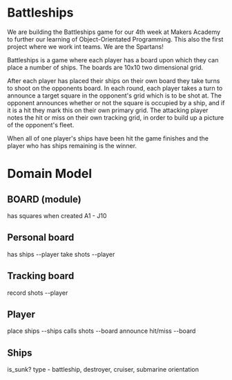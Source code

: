 Battleships
============

We are building the Battleships game for our 4th week at Makers Academy to further our learning of Object-Orientated Programming. This also the first project where we work int teams. We are the Spartans!

Battleships is a game where each player has a board upon which they can place a number of ships. The boards are 10x10 two dimensional grid.

After each player has placed their ships on their own board they take turns to shoot on the opponents board. In each round, each player takes a turn to announce a target square in the opponent's grid which is to be shot at. The opponent announces whether or not the square is occupied by a ship, and if it is a hit they mark this on their own primary grid. The attacking player notes the hit or miss on their own tracking grid, in order to build up a picture of the opponent's fleet.

When all of one player's ships have been hit the game finishes and the player who has ships remaining is the winner.

Domain Model
=============

BOARD (module)
---------------
has squares when created A1 - J10

Personal board
-----------------
has ships --player
take shots --player


Tracking board
----------------
record shots --player


Player 
-------
place ships --ships
calls shots --board
announce hit/miss --board

Ships
-------
is_sunk?
type - battleship, destroyer, cruiser, submarine
orientation